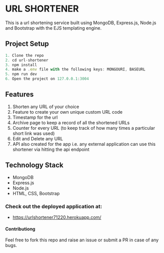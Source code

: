 # URL SHORTENER

This is a url shortening service built using MongoDB, Express.js, Node.js and Bootstrap with the EJS templating engine.

## Project Setup

```javascript
1. Clone the repo
2. cd url-shortener
3. npm install
4. make a .env file with the following keys: MONGOURI, BASEURL
5. npm run dev
6. Open the project on 127.0.0.1:3004
```

## Features

1. Shorten any URL of your choice
2. Feature to create your own unique custom URL code
3. Timestamp for the url
4. Archive page to keep a record of all the shortened URLs
5. Counter for every URL (to keep track of how many times a particular short link was used)
6. Edit and Delete any URL
7. API also created for the app i.e. any external application can use this shortener via hitting the api endpoint

## Technology Stack

- MongoDB
- Express.js
- Node.js
- HTML, CSS, Bootstrap

### Check out the deployed application at:

- https://urlshortener71220.herokuapp.com/


#### Contributiong

Feel free to fork this repo and raise an issue or submit a PR in case of any bugs.
